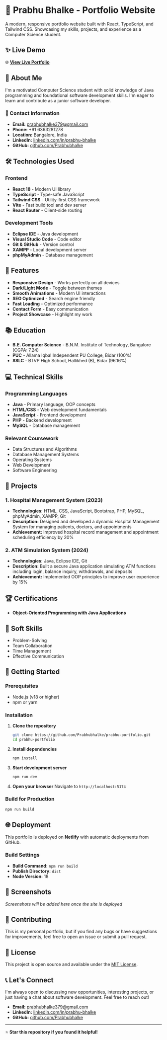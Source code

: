 # 🚀 Prabhu Bhalke - Portfolio Website

A modern, responsive portfolio website built with React, TypeScript, and Tailwind CSS. Showcasing my skills, projects, and experience as a Computer Science student.

## ✨ Live Demo

🌐 **[View Live Portfolio](https://prabhu07.netlify.app/)**

## 🎯 About Me

I'm a motivated Computer Science student with solid knowledge of Java programming and foundational software development skills. I'm eager to learn and contribute as a junior software developer.

### 📍 Contact Information
- **Email:** prabhubhalke379@gmail.com
- **Phone:** +91 6363281278
- **Location:** Bangalore, India
- **LinkedIn:** [linkedin.com/in/prabhu-bhalke](https://linkedin.com/in/prabhu-bhalke)
- **GitHub:** [github.com/Prabhubhalke](https://github.com/Prabhubhalke)

## 🛠️ Technologies Used

### Frontend
- **React 18** - Modern UI library
- **TypeScript** - Type-safe JavaScript
- **Tailwind CSS** - Utility-first CSS framework
- **Vite** - Fast build tool and dev server
- **React Router** - Client-side routing

### Development Tools
- **Eclipse IDE** - Java development
- **Visual Studio Code** - Code editor
- **Git & GitHub** - Version control
- **XAMPP** - Local development server
- **phpMyAdmin** - Database management

## 🎨 Features

- **Responsive Design** - Works perfectly on all devices
- **Dark/Light Mode** - Toggle between themes
- **Smooth Animations** - Modern UI interactions
- **SEO Optimized** - Search engine friendly
- **Fast Loading** - Optimized performance
- **Contact Form** - Easy communication
- **Project Showcase** - Highlight my work

## 📚 Education

- **B.E. Computer Science** - B.N.M. Institute of Technology, Bangalore (CGPA: 7.24)
- **PUC** - Allama Iqbal Independent PU College, Bidar (100%)
- **SSLC** - BTVP High School, Hallikhed (B), Bidar (96.16%)

## 💻 Technical Skills

### Programming Languages
- **Java** - Primary language, OOP concepts
- **HTML/CSS** - Web development fundamentals
- **JavaScript** - Frontend development
- **PHP** - Backend development
- **MySQL** - Database management

### Relevant Coursework
- Data Structures and Algorithms
- Database Management Systems
- Operating Systems
- Web Development
- Software Engineering

## 🚀 Projects

### 1. Hospital Management System (2023)
- **Technologies:** HTML, CSS, JavaScript, Bootstrap, PHP, MySQL, phpMyAdmin, XAMPP, Git
- **Description:** Designed and developed a dynamic Hospital Management System for managing patients, doctors, and appointments
- **Achievement:** Improved hospital record management and appointment scheduling efficiency by 20%

### 2. ATM Simulation System (2024)
- **Technologies:** Java, Eclipse IDE, Git
- **Description:** Built a secure Java application simulating ATM functions including login, balance inquiry, withdrawals, and deposits
- **Achievement:** Implemented OOP principles to improve user experience by 15%

## 🏆 Certifications

- **Object-Oriented Programming with Java Applications**

## 🎯 Soft Skills

- Problem-Solving
- Team Collaboration
- Time Management
- Effective Communication

## 🚀 Getting Started

### Prerequisites
- Node.js (v18 or higher)
- npm or yarn

### Installation

1. **Clone the repository**
   ```bash
   git clone https://github.com/Prabhubhalke/prabhu-portfolio.git
   cd prabhu-portfolio
   ```

2. **Install dependencies**
   ```bash
   npm install
   ```

3. **Start development server**
   ```bash
   npm run dev
   ```

4. **Open your browser**
   Navigate to `http://localhost:5174`

### Build for Production

```bash
npm run build
```

## 🌐 Deployment

This portfolio is deployed on **Netlify** with automatic deployments from GitHub.

### Build Settings
- **Build Command:** `npm run build`
- **Publish Directory:** `dist`
- **Node Version:** 18

## 📱 Screenshots

*Screenshots will be added here once the site is deployed*

## 🤝 Contributing

This is my personal portfolio, but if you find any bugs or have suggestions for improvements, feel free to open an issue or submit a pull request.

## 📄 License

This project is open source and available under the [MIT License](LICENSE).

## 📞 Let's Connect

I'm always open to discussing new opportunities, interesting projects, or just having a chat about software development. Feel free to reach out!

- **Email:** prabhubhalke379@gmail.com
- **LinkedIn:** [linkedin.com/in/prabhu-bhalke](https://linkedin.com/in/prabhu-bhalke)
- **GitHub:** [github.com/Prabhubhalke](https://github.com/Prabhubhalke)

---

⭐ **Star this repository if you found it helpful!**
